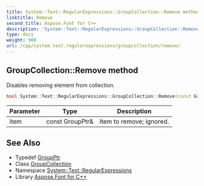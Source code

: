 ```yaml
---
title: System::Text::RegularExpressions::GroupCollection::Remove method
linktitle: Remove
second_title: Aspose.Font for C++
description: 'System::Text::RegularExpressions::GroupCollection::Remove method. Disables removing element from collection in C++.'
type: docs
weight: 900
url: /cpp/system.text.regularexpressions/groupcollection/remove/
---
```

## GroupCollection::Remove method


Disables removing element from collection.

```cpp
bool System::Text::RegularExpressions::GroupCollection::Remove(const GroupPtr &item) override
```


| Parameter | Type | Description |
| --- | --- | --- |
| item | const GroupPtr\& | Item to remove; ignored. |

## See Also

* Typedef [GroupPtr](../../groupptr/)
* Class [GroupCollection](../)
* Namespace [System::Text::RegularExpressions](../../)
* Library [Aspose.Font for C++](../../../)
